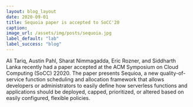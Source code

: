 ```yaml
---
layout: blog_layout
date: 2020-09-01
title: Sequoia paper is accepted to SoCC'20
caption:
image_url: /assets/img/posts/sequoia.jpg
label_default: "lab" 
label_success: "blog"
---
```


Ali Tariq, Austin Pahl, Sharat Nimmagadda, Eric Rozner, and Siddharth Lanka recently had a paper accepted at the ACM Symposium on Cloud Computing (SoCC) 22020. The paper presents Sequioa, a new quality-of-service function scheduling and allocation framework that allows developers or administrators to easily define how serverless functions and applications should be deployed, capped, prioritized, or altered based on easily configured, flexible policies. 
